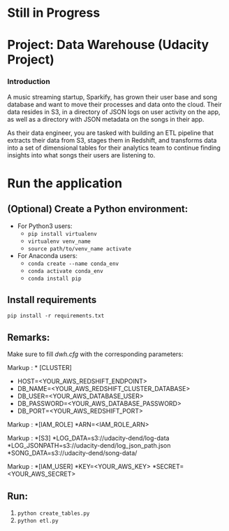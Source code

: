 # Still in Progress

# Project: Data Warehouse (Udacity Project)

### Introduction
A music streaming startup, Sparkify, has grown their user base and song database and want to move their processes and data onto the cloud. Their data resides in S3, in a directory of JSON logs on user activity on the app, as well as a directory with JSON metadata on the songs in their app.

As their data engineer, you are tasked with building an ETL pipeline that extracts their data from S3, stages them in Redshift, and transforms data into a set of dimensional tables for their analytics team to continue finding insights into what songs their users are listening to.

# Run the application

## (Optional) Create a Python environment: 
* For Python3 users: 
  * `pip install virtualenv`
  * `virtualenv venv_name`
  * `source path/to/venv_name activate`
* For Anaconda users: 
  * `conda create --name conda_env`
  * `conda activate conda_env`
  * `conda install pip`

## Install requirements
```pip install -r requirements.txt```


## Remarks:
Make sure to fill *dwh.cfg* with the corresponding parameters:

 Markup : * [CLUSTER]
  * HOST=<YOUR_AWS_REDSHIFT_ENDPOINT>
  * DB_NAME=<YOUR_AWS_REDSHIFT_CLUSTER_DATABASE>
  * DB_USER=<YOUR_AWS_DATABASE_USER>
  * DB_PASSWORD=<YOUR_AWS_DATABASE_PASSWORD>
  * DB_PORT=<YOUR_AWS_REDSHIFT_PORT>

 Markup : *[IAM_ROLE]
  *ARN=<IAM_ROLE_ARN> 

 Markup : *[S3]
  *LOG_DATA=s3://udacity-dend/log-data
  *LOG_JSONPATH=s3://udacity-dend/log_json_path.json
  *SONG_DATA=s3://udacity-dend/song-data/

 Markup : *[IAM_USER]
  *KEY=<YOUR_AWS_KEY>
  *SECRET=<YOUR_AWS_SECRET>

## Run:
1) ```python create_tables.py```
2) ```python etl.py```
